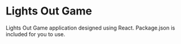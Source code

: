 # Lights Out Game

Lights Out Game application designed using React. Package.json is included for you to use.
